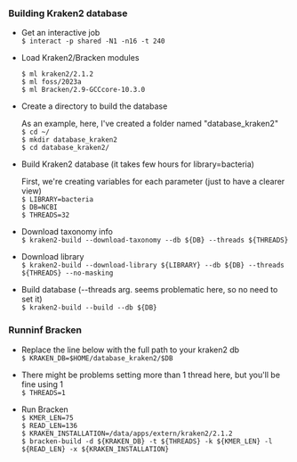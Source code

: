 
### Building Kraken2 database

- Get an interactive job   
  `$ interact -p shared -N1 -n16 -t 240`    
  
- Load Kraken2/Bracken modules

  `$ ml kraken2/2.1.2`   
  `$ ml foss/2023a`   
  `$ ml Bracken/2.9-GCCcore-10.3.0`    

- Create a directory to build the database
 
  As an example, here, I've created a folder named "database_kraken2"   
  `$ cd ~/`  
  `$ mkdir database_kraken2`  
  `$ cd database_kraken2/`  

- Build Kraken2 database (it takes few hours for library=bacteria)  

   First, we're creating variables for each parameter (just to have a clearer view)   
   `$ LIBRARY=bacteria`  
   `$ DB=NCBI`  
   `$ THREADS=32`  

- Download taxonomy info  
  `$ kraken2-build --download-taxonomy --db ${DB} --threads ${THREADS}`   

- Download library  
  `$ kraken2-build --download-library ${LIBRARY} --db ${DB} --threads ${THREADS} --no-masking`  

- Build database (--threads arg. seems problematic here, so no need to set it)  
  `$ kraken2-build --build --db ${DB}`

### Runninf Bracken

- Replace the line below with the full path to your kraken2 db   
  `$ KRAKEN_DB=$HOME/database_kraken2/$DB`     
  
- There might be problems setting more than 1 thread here, but you'll be fine using 1   
  `$ THREADS=1`                                                                            

- Run Bracken  
  `$ KMER_LEN=75`  
  `$ READ_LEN=136`  
  `$ KRAKEN_INSTALLATION=/data/apps/extern/kraken2/2.1.2`  
  `$ bracken-build -d ${KRAKEN_DB} -t ${THREADS} -k ${KMER_LEN} -l ${READ_LEN} -x ${KRAKEN_INSTALLATION}`  


